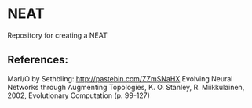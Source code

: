 # NEAT
Repository for creating a NEAT

## References:
MarI/O by Sethbling: http://pastebin.com/ZZmSNaHX
Evolving Neural Networks through Augmenting Topologies, K. O. Stanley, R. Miikkulainen, 2002, Evolutionary Computation (p. 99-127)

